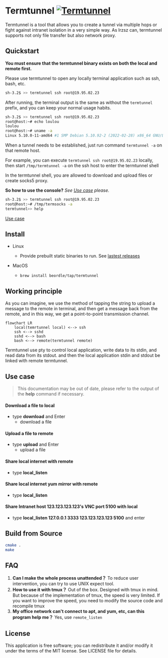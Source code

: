 
# Termtunnel [![Termtunnel](https://github.com/beordle/termtunnel/actions/workflows/build.yml/badge.svg?branch=master)](https://github.com/beordle/termtunnel/actions/workflows/build.yml)
Termtunnel is a tool that allows you to create a tunnel via multiple hops or fight against intranet isolation in a very simple way. As lrzsz can, termtunnel supports not only file transfer but also network proxy.

## Quickstart

**You must ensure that the termtunnel binary exists on both the local and remote first.**

Please use termtunnel to open any locally terminal application such as ssh, bash, etc.

```bash
sh-3.2$ >> termtunnel ssh root@19.95.02.23
```

After running, the terminal output is the same as without the `termtunnel` prefix, and you can keep your normal usage habits.
```bash
sh-3.2$ >> termtunnel ssh root@19.95.02.23
root@host:~# echo loulou
loulou
root@host:~# uname -a
Linux 5.10.0-11-amd64 #1 SMP Debian 5.10.92-2 (2022-02-28) x86_64 GNU/Linux
```

When a tunnel needs to be established, just run command `termtunnel -a` on that remote host.

For example, you can execute `termtunnel ssh root@19.95.02.23` locally, then start `/tmp/termtunnel -a` on the ssh host to enter the termtunnel shell

In the termtunnel shell, you are allowed to download and upload files or create socks5 proxy.

**So how to use the console?**  *See [Use case](#use-case) please.*

```bash
sh-3.2$ >> termtunnel ssh root@19.95.02.23
root@host:~# /tmp/termsocks -a
termtunnel>> help
```
[Use case](#use-case) 
## Install
* Linux
   * Provide prebuilt static binaries to run. See [lastest releases](https://github.com/beordle/termtunnel/releases/latest)

* MacOS
   * `brew install beordle/tap/termtunnel`

## Working principle

As you can imagine, we use the method of tapping the string to upload a message to the remote in terminal, and then get a message back from the remote, and in this way, we get a point-to-point transmission channel.

```mermaid
flowchart LR
    local(temrtunnel local) <--> ssh
    ssh <--> sshd
    sshd <--> bash
    bash <--> remote(termtunnel remote)
```

Termtunnel use pty to control local application, write data to its stdin, and read data from its stdout. and then the local application stdin and stdout be linked with remote termtunnel.


## Use case

> This documentation may be out of date, please refer to the output of the **help** command  if necessary.
#### Download a file to local
* type **download** and Enter
   * download a file
#### Upload a file to remote
* type **upload** and Enter
   * upload a file

#### Share local internet with remote

* type **local_listen**
#### Share local internet yum mirror with remote

* type **local_listen**

#### Share Intranet host 123.123.123.123's VNC port 5100 with local
* type **local_listen 127.0.0.1 3333 123.123.123.123 5100** and enter






## Build from Source
```bash
cmake .
make
```

## FAQ

1. **Can I make the whole process unattended？** To reduce user intervention, you can try to use UNIX expect tool.
2. **How to use it with tmux？** Out of the box. Designed with tmux in mind. But because of the implementation of tmux, the speed is very limited. If you want to improve the speed, you need to modify the source code and recompile tmux
3. **My office network can't connect to apt, and yum, etc, can this program help me？** Yes, use `remote_listen`
## License
This application is free software; you can redistribute it and/or modify it under the terms of the MIT license. See LICENSE file for details.
